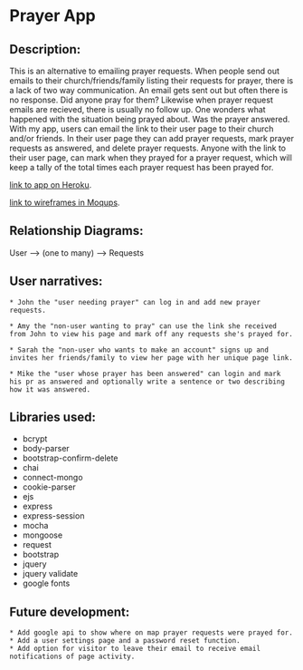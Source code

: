 Prayer App
==========

Description:
-----------

This is an alternative to emailing prayer requests.  When people send out emails to their church/friends/family listing their requests for prayer, there is a lack of two way communication.  An email gets sent out but often there is no response.  Did anyone pray for them?  Likewise when prayer request emails are recieved, there is usually no follow up.  One wonders what happened with the situation being prayed about.  Was the prayer answered.  With my app, users can email the link to their user page to their church and/or friends.  In their user page they can add prayer requests, mark prayer requests as answered, and delete prayer requests.  Anyone with the link to their user page, can mark when they prayed for a prayer request, which will keep a tally of the total times each prayer request has been prayed for.


[link to app on Heroku](https://aqueous-journey-5377.herokuapp.com/).


[link to wireframes in Moqups](https://moqups.com/annieredmond1@gmail.com/zh1l51qJ).

Relationship Diagrams:
---------------------
User --> (one to many) --> Requests

User narratives:
---------------

 	* John the "user needing prayer" can log in and add new prayer requests.

	* Amy the "non-user wanting to pray" can use the link she received from John to view his page and mark off any requests she's prayed for.

	* Sarah the "non-user who wants to make an account" signs up and  invites her friends/family to view her page with her unique page link.

	* Mike the "user whose prayer has been answered" can login and mark his pr as answered and optionally write a sentence or two describing how it was answered.

Libraries used:
--------------
   * bcrypt
   * body-parser
   * bootstrap-confirm-delete
   * chai
   * connect-mongo
   * cookie-parser
   * ejs
   * express
   * express-session
   * mocha
   * mongoose
   * request
   * bootstrap
   * jquery
   * jquery validate
   * google fonts

Future development:
------------------

	* Add google api to show where on map prayer requests were prayed for.
	* Add a user settings page and a password reset function.
	* Add option for visitor to leave their email to receive email notifications of page activity.

